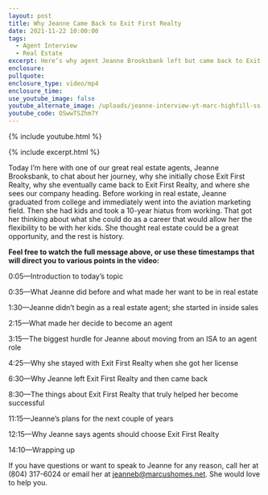 ```yaml
---
layout: post
title: Why Jeanne Came Back to Exit First Realty
date: 2021-11-22 10:00:00
tags:
  - Agent Interview
  - Real Estate
excerpt: Here’s why agent Jeanne Brooksbank left but came back to Exit First Realty.
enclosure:
pullquote:
enclosure_type: video/mp4
enclosure_time:
use_youtube_image: false
youtube_alternate_image: /uploads/jeanne-interview-yt-marc-highfill-ss.jpg
youtube_code: OSwwTSZhm7Y
---
```

{% include youtube.html %}

{% include excerpt.html %}

Today I’m here with one of our great real estate agents, Jeanne Brooksbank, to chat about her journey, why she initially chose Exit First Realty, why she eventually came back to Exit First Realty, and where she sees our company heading. Before working in real estate, Jeanne graduated from college and immediately went into the aviation marketing field. Then she had kids and took a 10-year hiatus from working. That got her thinking about what she could do as a career that would allow her the flexibility to be with her kids. She thought real estate could be a great opportunity, and the rest is history.&nbsp;

**Feel free to watch the full message above, or use these timestamps that will direct you to various points in the video:**

0:05—Introduction to today’s topic

0:35—What Jeanne did before and what made her want to be in real estate

1:30—Jeanne didn’t begin as a real estate agent; she started in inside sales

2:15—What made her decide to become an agent

3:15—The biggest hurdle for Jeanne about moving from an ISA to an agent role

4:25—Why she stayed with Exit First Realty when she got her license

6:30—Why Jeanne left Exit First Realty and then came back

8:30—The things about Exit First Realty that truly helped her become successful

11:15—Jeanne’s plans for the next couple of years

12:15—Why Jeanne says agents should choose Exit First Realty

14:10—Wrapping up

If you have questions or want to speak to Jeanne for any reason, call her at (804) 317-6024 or email her at [jeanneb@marcushomes.net](mailto:jeanneb@marcushomes.net). She would love to help you.
